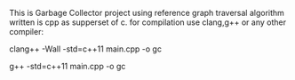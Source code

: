This is Garbage Collector project using reference graph traversal algorithm
written is cpp as supperset of c.
for compilation use clang,g++ or any other compiler:

clang++ -Wall -std=c++11 main.cpp -o gc

g++ -std=c++11 main.cpp -o gc
